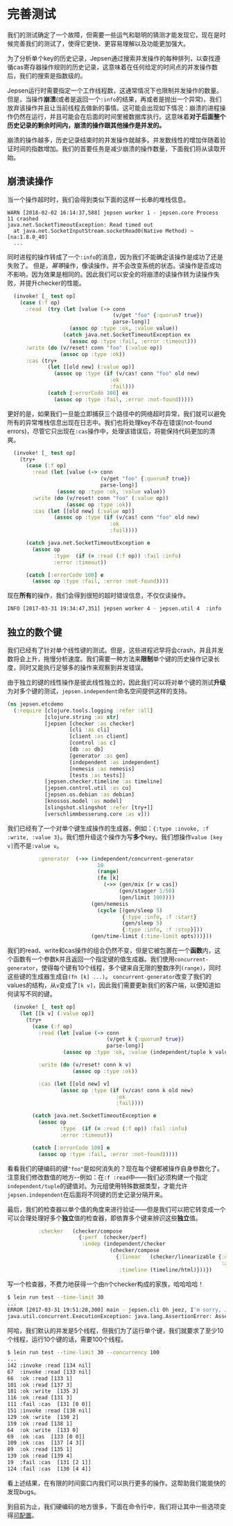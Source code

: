# 完善测试
我们的测试确定了一个故障，但需要一些运气和聪明的猜测才能发现它，现在是时候完善我们的测试了，使得它更快、更容易理解以及功能更加强大。

为了分析单个key的历史记录，Jepsen通过搜索并发操作的每种排列，以查找遵循cas寄存器操作规则的历史记录，这意味着在任何给定的时间点的并发操作数后，我们的搜索是指数级的。

Jepsen运行时需要指定一个工作线程数，这通常情况下也限制并发操作的数量。但是，当操作**崩溃**(或者是返回一个`:info`的结果，再或者是抛出一个异常)，我们放弃该操作并且让当前线程去做新的事情。这可能会出现如下情况：崩溃的进程操作仍然在运行，并且可能会在后面的时间里被数据库执行。这意味着**对于后面整个历史记录的剩余时间内，崩溃的操作跟其他操作是并发的。**

崩溃的操作越多，历史记录结束时的并发操作就越多。并发数线性的增加伴随着验证时间的指数增加。我们的首要任务是减少崩溃的操作数量，下面我们将从读取开始。

## 崩溃读操作

当一个操作超时时，我们会得到类似下面的这样一长串的堆栈信息。

```
WARN [2018-02-02 16:14:37,588] jepsen worker 1 - jepsen.core Process 11 crashed
java.net.SocketTimeoutException: Read timed out
  at java.net.SocketInputStream.socketRead0(Native Method) ~[na:1.8.0_40]
  ...
```

同时进程的操作转成了一个`:info`的消息，因为我们不能确定该操作是成功了还是失败了。
但是，*幂等*操作，像读操作，并不会改变系统的状态。读操作是否成功不影响，因为效果是相同的。因此我们可以安全的将崩溃的读操作转为读操作失败，并提升checker的性能。

```clj
  (invoke! [_ test op]
    (case (:f op)
      :read  (try (let [value (-> conn
                                  (v/get "foo" {:quorum? true})
                                  parse-long)]
                    (assoc op :type :ok, :value value))
                  (catch java.net.SocketTimeoutException ex
                    (assoc op :type :fail, :error :timeout)))
      :write (do (v/reset! conn "foo" (:value op))
                 (assoc op :type :ok))
      :cas (try+
             (let [[old new] (:value op)]
               (assoc op :type (if (v/cas! conn "foo" old new)
                                 :ok
                                 :fail)))
             (catch [:errorCode 100] ex
               (assoc op :type :fail, :error :not-found)))))
```

更好的是，如果我们一旦能立即捕获三个路径中的网络超时异常，我们就可以避免所有的异常堆栈信息出现在日志中。我们也将处理key不存在错误(not-found errors)，尽管它只出现在`:cas`操作中，处理该错误后，将能保持代码更加的清爽。



```clj
  (invoke! [_ test op]
    (try+
      (case (:f op)
        :read (let [value (-> conn
                              (v/get "foo" {:quorum? true})
                              parse-long)]
                (assoc op :type :ok, :value value))
        :write (do (v/reset! conn "foo" (:value op))
                   (assoc op :type :ok))
        :cas (let [[old new] (:value op)]
               (assoc op :type (if (v/cas! conn "foo" old new)
                                 :ok
                                 :fail))))

      (catch java.net.SocketTimeoutException e
        (assoc op
               :type  (if (= :read (:f op)) :fail :info)
               :error :timeout))

      (catch [:errorCode 100] e
        (assoc op :type :fail, :error :not-found))))
```

现在**所有**的操作，我们会得到很短的超时错误信息，不仅仅读操作。

```bash
INFO [2017-03-31 19:34:47,351] jepsen worker 4 - jepsen.util 4  :info :cas  [4 4] :timeout
```

## 独立的数个键

我们已经有了针对单个线性键的测试。但是，这些进程迟早将会crash，并且并发数将会上升，拖慢分析速度。我们需要一种方法来**限制**单个键的历史操作记录长度，同时又能执行足够多的操作来观察到并发错误。

由于独立的键的线性操作是彼此线性独立的，因此我们可以将对单个键的测试**升级**为对多个键的测试，`jepsen.independent`命名空间提供这样的支持。

```clj
(ns jepsen.etcdemo
  (:require [clojure.tools.logging :refer :all]
            [clojure.string :as str]
            [jepsen [checker :as checker]
                    [cli :as cli]
                    [client :as client]
                    [control :as c]
                    [db :as db]
                    [generator :as gen]
                    [independent :as independent]
                    [nemesis :as nemesis]
                    [tests :as tests]]
            [jepsen.checker.timeline :as timeline]
            [jepsen.control.util :as cu]
            [jepsen.os.debian :as debian]
            [knossos.model :as model]
            [slingshot.slingshot :refer [try+]]
            [verschlimmbesserung.core :as v]))
```

我们已经有了一个对单个键生成操作的生成器，例如：`{:type :invoke, :f :write, :value 3}`。我们想升级这个操作为写**多个**key。我们想操作`value [key v]`而不是`:value v`。

```clj
          :generator  (->> (independent/concurrent-generator
                             10
                             (range)
                             (fn [k]
                               (->> (gen/mix [r w cas])
                                    (gen/stagger 1/50)
                                    (gen/limit 100))))
                           (gen/nemesis
                             (cycle [(gen/sleep 5)
                                     {:type :info, :f :start}
                                     (gen/sleep 5)
                                     {:type :info, :f :stop}]))
                           (gen/time-limit (:time-limit opts)))}))
```

我们的read、write和cas操作的组合仍然不变，但是它被包裹在一个**函数**内，这个函数有一个参数k并且返回一个指定键的值生成器。我们使用`concurrent-generator`，使得每个键有10个线程，多个键来自无限的整数序列`(range)`，同时这些键的生成器生成自`(fn [k] ...)`。
`concurrent-generator`改变了我们的values的结构，从`v`变成了`[k v]`，因此我们需要更新我们的客户端，以便知道如何读写不同的键。

```clj
  (invoke! [_ test op]
    (let [[k v] (:value op)]
      (try+
        (case (:f op)
          :read (let [value (-> conn
                                (v/get k {:quorum? true})
                                parse-long)]
                  (assoc op :type :ok, :value (independent/tuple k value)))

          :write (do (v/reset! conn k v)
                     (assoc op :type :ok))

          :cas (let [[old new] v]
                 (assoc op :type (if (v/cas! conn k old new)
                                   :ok
                                   :fail))))

        (catch java.net.SocketTimeoutException e
          (assoc op
                 :type  (if (= :read (:f op)) :fail :info)
                 :error :timeout))

        (catch [:errorCode 100] e
          (assoc op :type :fail, :error :not-found)))))
```

看看我们的硬编码的键`"foo"`是如何消失的？现在每个键都被操作自身参数化了。注意我们修改数值的地方--例如：在`:f :read`中——我们必须构建一个指定`independent/tuple`的键值对。为元组使用特殊数据类型，才能允许`jepsen.independent`在后面将不同键的历史记录分隔开来。

最后，我们的检查器以单个值的角度来进行验证——但是我们可以把它转变成一个可以合理处理好多个**独立**值的检查器，即依靠多个键来辨识这些**独立**值。

```clj
          :checker   (checker/compose
                       {:perf  (checker/perf)
                        :indep (independent/checker
                                 (checker/compose
                                   {:linear   (checker/linearizable {:model (model/cas-register)
                                                                     :algorithm :linear})
                                    :timeline (timeline/html)}))})
```


写一个检查器，不费力地获得一个由n个checker构成的家族，哈哈哈哈！

```bash
$ lein run test --time-limit 30
...
ERROR [2017-03-31 19:51:28,300] main - jepsen.cli Oh jeez, I'm sorry, Jepsen broke. Here's why:
java.util.concurrent.ExecutionException: java.lang.AssertionError: Assert failed: This jepsen.independent/concurrent-generator has 5 threads to work with, but can only use 0 of those threads to run 0 concurrent keys with 10 threads apiece. Consider raising or lowering the test's :concurrency to a multiple of 10.
```


阿哈，我们默认的并发是5个线程，但我们为了运行单个键，我们就要求了至少10个线程，运行10个键的话，需要100个线程。

```bash
$ lein run test --time-limit 30 --concurrency 100
...
142 :invoke :read [134 nil]
67  :invoke :read [133 nil]
66  :ok :read [133 1]
101 :ok :read [137 3]
181 :ok :write  [135 3]
116 :ok :read [131 3]
111 :fail :cas  [131 [0 0]]
151 :invoke :read [138 nil]
129 :ok :write  [130 2]
159 :ok :read [138 1]
64  :ok :write  [133 0]
69  :ok :cas  [133 [0 0]]
109 :ok :cas  [137 [4 3]]
89  :ok :read [135 1]
139 :ok :read [139 4]
19  :fail :cas  [131 [2 1]]
124 :fail :cas  [130 [4 4]]
```

看上述结果，在有限的时间窗口内我们可以执行更多的操作。这帮助我们能能快的发现bugs。

到目前为止，我们硬编码的地方很多，下面在命令行中，我们将让其中一些选项变得[可配置](07-cn-parameters.md)。
